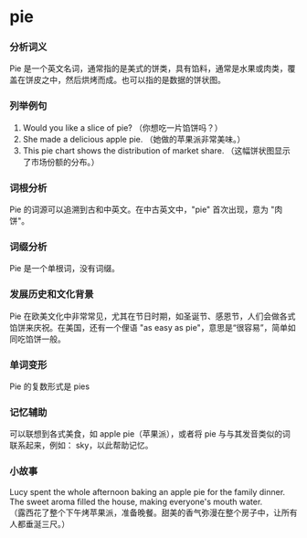 # pie

### 分析词义

  

Pie 是一个英文名词，通常指的是美式的饼类，具有馅料，通常是水果或肉类，覆盖在饼皮之中，然后烘烤而成。也可以指的是数据的饼状图。

  

### 列举例句

  

1.  Would you like a slice of pie? （你想吃一片馅饼吗？）
2.  She made a delicious apple pie. （她做的苹果派非常美味。）
3.  This pie chart shows the distribution of market share. （这幅饼状图显示了市场份额的分布。）

  

### 词根分析

  

Pie 的词源可以追溯到古和中英文。在中古英文中，"pie" 首次出现，意为 "肉饼"。

  

### 词缀分析

  

Pie 是一个单根词，没有词缀。

  

### 发展历史和文化背景

  

Pie 在欧美文化中非常常见，尤其在节日时期，如圣诞节、感恩节，人们会做各式馅饼来庆祝。在美国，还有一个俚语 "as easy as pie"，意思是“很容易”，简单如同吃馅饼一般。

  

### 单词变形

  

Pie 的复数形式是 pies

  

### 记忆辅助

  

可以联想到各式美食，如 apple pie（苹果派），或者将 pie 与与其发音类似的词联系起来，例如： sky，以此帮助记忆。

  

### 小故事

  

Lucy spent the whole afternoon baking an apple pie for the family dinner. The sweet aroma filled the house, making everyone's mouth water.  
（露西花了整个下午烤苹果派，准备晚餐。甜美的香气弥漫在整个房子中，让所有人都垂涎三尺。）

